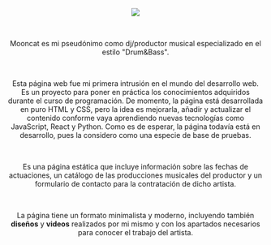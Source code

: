 
<p align="center">
  <img  src="https://github.com/user-attachments/assets/4ccc727f-c67b-4a03-8d1f-8c11aeef3d61">
</p>
<br/>


<p align="center">Mooncat es mi pseudónimo como dj/productor musical especializado en el estilo "Drum&Bass".</p><br/>
<p align="center">Esta página web fue mi primera intrusión en el mundo del desarrollo web. Es un proyecto para poner en práctica los conocimientos adquiridos durante el curso de programación. De momento, la página está desarrollada en puro HTML y CSS, pero la idea es mejorarla, añadir y actualizar el contenido conforme vaya aprendiendo nuevas tecnologías como JavaScript, React y Python. Como es de esperar, la página todavía está en desarrollo, pues la considero como una especie de base de pruebas.</p><br/>
<p align="center">Es una página estática que incluye información sobre las fechas de actuaciones, un catálogo de las producciones musicales del productor y un formulario de contacto para la contratación de dicho artista.</p><br/>
<p align="center">La página tiene un formato minimalista y moderno, incluyendo también <strong>diseños</strong> y <strong>videos</strong> realizados por mi mismo y con los apartados necesarios para conocer el trabajo del artista.</p>



